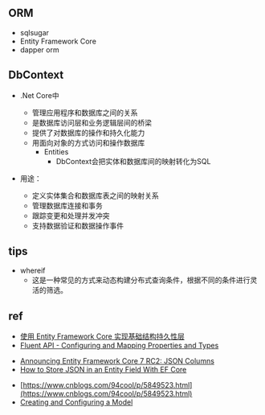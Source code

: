 

## ORM
+ sqlsugar
+ Entity Framework Core
+ dapper orm

## DbContext
+ .Net Core中
    + 管理应用程序和数据库之间的关系
    + 是数据库访问层和业务逻辑层间的桥梁
    + 提供了对数据库的操作和持久化能力
    + 用面向对象的方式访问和操作数据库
        + Entities   
            + DbContext会把实体和数据库间的映射转化为SQL

+ 用途：
    + 定义实体集合和数据库表之间的映射关系
    + 管理数据库连接和事务
    + 跟踪变更和处理并发冲突
    + 支持数据验证和数据操作事件

## tips
+ whereif
    + 这是一种常见的方式来动态构建分布式查询条件，根据不同的条件进行灵活的筛选。

## ref
+ [使用 Entity Framework Core 实现基础结构持久性层]()
+ [Fluent API - Configuring and Mapping Properties and Types](https://learn.microsoft.com/en-us/ef/ef6/modeling/code-first/fluent/types-and-properties)
<!-- json -->
+ [Announcing Entity Framework Core 7 RC2: JSON Columns](https://devblogs.microsoft.com/dotnet/announcing-ef7-release-candidate-2/)
+ [How to Store JSON in an Entity Field With EF Core](https://code-maze.com/efcore-store-json-in-an-entity-field/)
<!-- 动态模型 -->
+ [https://www.cnblogs.com/94cool/p/5849523.html](https://www.cnblogs.com/94cool/p/5849523.html)
+ [Creating and Configuring a Model](https://learn.microsoft.com/en-us/ef/core/modeling/)